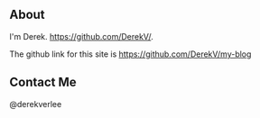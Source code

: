 ## About 

I'm Derek. https://github.com/DerekV/.   

The github link for this site is https://github.com/DerekV/my-blog

## Contact Me

@derekverlee

[title: About]: /
[order: 20]: /
